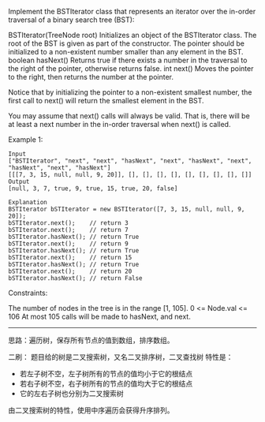 Implement the BSTIterator class that represents an iterator over the in-order traversal of a binary search tree (BST):

BSTIterator(TreeNode root) Initializes an object of the BSTIterator class. The root of the BST is given as part of the constructor. The pointer should be initialized to a non-existent number smaller than any element in the BST.
boolean hasNext() Returns true if there exists a number in the traversal to the right of the pointer, otherwise returns false.
int next() Moves the pointer to the right, then returns the number at the pointer.

Notice that by initializing the pointer to a non-existent smallest number, the first call to next() will return the smallest element in the BST.

You may assume that next() calls will always be valid. That is, there will be at least a next number in the in-order traversal when next() is called.

 

Example 1:

```
Input
["BSTIterator", "next", "next", "hasNext", "next", "hasNext", "next", "hasNext", "next", "hasNext"]
[[[7, 3, 15, null, null, 9, 20]], [], [], [], [], [], [], [], [], []]
Output
[null, 3, 7, true, 9, true, 15, true, 20, false]

Explanation
BSTIterator bSTIterator = new BSTIterator([7, 3, 15, null, null, 9, 20]);
bSTIterator.next();    // return 3
bSTIterator.next();    // return 7
bSTIterator.hasNext(); // return True
bSTIterator.next();    // return 9
bSTIterator.hasNext(); // return True
bSTIterator.next();    // return 15
bSTIterator.hasNext(); // return True
bSTIterator.next();    // return 20
bSTIterator.hasNext(); // return False
```

Constraints:

The number of nodes in the tree is in the range [1, 105].
0 <= Node.val <= 106
At most 105 calls will be made to hasNext, and next.

-----
思路：遍历树，保存所有节点的值到数组，排序数组。

二刷：
题目给的树是二叉搜索树，又名二叉排序树，二叉查找树
特性是：
- 若左子树不空，左子树所有的节点的值均小于它的根结点
- 若右子树不空，右子树所有的节点的值均大于它的根结点
- 它的左右子树也分别为二叉搜索树

由二叉搜索树的特性，使用中序遍历会获得升序排列。